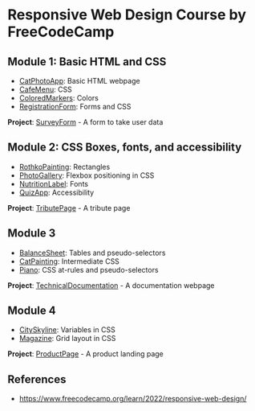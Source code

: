 # Responsive Web Design Course by FreeCodeCamp

## Module 1: Basic HTML and CSS

- [CatPhotoApp](./CatPhotoApp/): Basic HTML webpage
- [CafeMenu](./CafeMenu/): CSS
- [ColoredMarkers](./ColoredMarkers/): Colors
- [RegistrationForm](./RegistrationForm/): Forms and CSS

**Project**: [SurveyForm](./Projects/SurveyForm/) - A form to take user data

## Module 2: CSS Boxes, fonts, and accessibility

- [RothkoPainting](./RothkoPainting/): Rectangles
- [PhotoGallery](./PhotoGallery/): Flexbox positioning in CSS
- [NutritionLabel](./NutritionLabel/): Fonts
- [QuizApp](./QuizApp/): Accessibility

**Project**: [TributePage](./Projects/TributePage/) - A tribute page

## Module 3

- [BalanceSheet](./BalanceSheet/): Tables and pseudo-selectors
- [CatPainting](./CatPainting/): Intermediate CSS
- [Piano](./Piano/): CSS at-rules and pseudo-selectors

**Project**: [TechnicalDocumentation](./Projects/TechnicalDocumentation/) - A documentation webpage

## Module 4

- [CitySkyline](./CitySkyline/): Variables in CSS
- [Magazine](./Magazine/): Grid layout in CSS

**Project**: [ProductPage](./Projects/ProductPage/) - A product landing page

## References

- https://www.freecodecamp.org/learn/2022/responsive-web-design/
